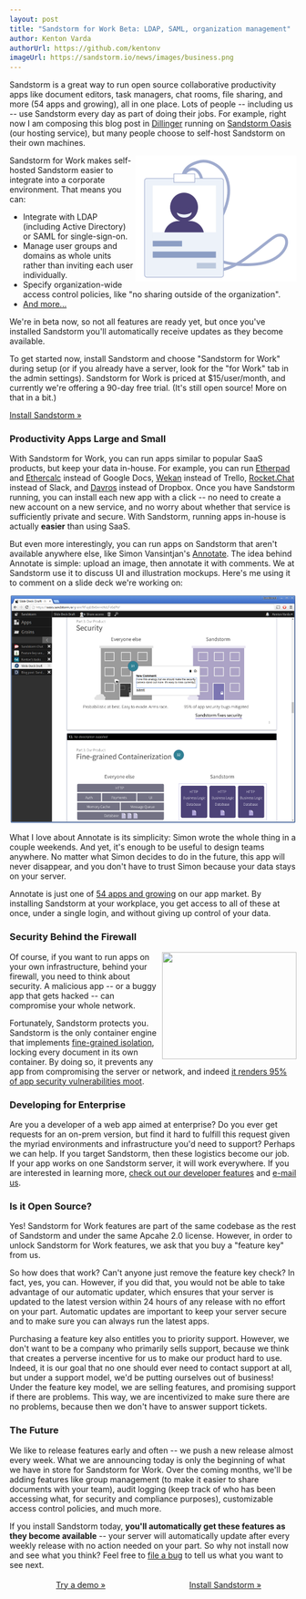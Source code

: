 ```yaml
---
layout: post
title: "Sandstorm for Work Beta: LDAP, SAML, organization management"
author: Kenton Varda
authorUrl: https://github.com/kentonv
imageUrl: https://sandstorm.io/news/images/business.png
---
```


Sandstorm is a great way to run open source collaborative productivity apps like document editors, task managers, chat rooms, file sharing, and more (54 apps and growing), all in one place. Lots of people -- including us -- use Sandstorm every day as part of doing their jobs. For example, right now I am composing this blog post in [Dillinger](https://apps.sandstorm.io/app/fq057t4ek3yt96xsfje6c1wv61pkjkqm9hs1539x4jqxjwzdp7fh) running on [Sandstorm Oasis](https://oasis.sandstorm.io) (our hosting service), but many people choose to self-host Sandstorm on their own machines.

<img style="float: right; width: 283px; height: 221px;" src="/images/business-ldap.png">

Sandstorm for Work makes self-hosted Sandstorm easier to integrate into a corporate environment. That means you can:

* Integrate with LDAP (including Active Directory) or SAML for single-sign-on.
* Manage user groups and domains as whole units rather than inviting each user individually.
* Specify organization-wide access control policies, like "no sharing outside of the organization".
* [And more...](https://sandstorm.io/business)

We're in beta now, so not all features are ready yet, but once you've installed Sandstorm you'll automatically receive updates as they become available.

To get started now, install Sandstorm and choose "Sandstorm for Work" during setup (or if you already have a server, look for the "for Work" tab in the admin settings). Sandstorm for Work is priced at $15/user/month, and currently we're offering a 90-day free trial. (It's still open source! More on that in a bit.)

<a href="https://sandstorm.io/install" class="linkbutton">Install Sandstorm »</a>

### Productivity Apps Large and Small

With Sandstorm for Work, you can run apps similar to popular SaaS products, but keep your data in-house. For example, you can run [Etherpad](https://apps.sandstorm.io/app/h37dm17aa89yrd8zuqpdn36p6zntumtv08fjpu8a8zrte7q1cn60) and [Ethercalc](https://apps.sandstorm.io/app/a0n6hwm32zjsrzes8gnjg734dh6jwt7x83xdgytspe761pe2asw0) instead of Google Docs, [Wekan](https://apps.sandstorm.io/app/m86q05rdvj14yvn78ghaxynqz7u2svw6rnttptxx49g1785cdv1h) instead of Trello, [Rocket.Chat](https://apps.sandstorm.io/app/vfnwptfn02ty21w715snyyczw0nqxkv3jvawcah10c6z7hj1hnu0) instead of Slack, and [Davros](https://apps.sandstorm.io/app/8aspz4sfjnp8u89000mh2v1xrdyx97ytn8hq71mdzv4p4d8n0n3h) instead of Dropbox. Once you have Sandstorm running, you can install each new app with a click -- no need to create a new account on a new service, and no worry about whether that service is sufficiently private and secure. With Sandstorm, running apps in-house is actually **easier** than using SaaS.

But even more interestingly, you can run apps on Sandstorm that aren't available anywhere else, like Simon Vansintjan's [Annotate](https://apps.sandstorm.io/app/c6zfftftrra9d4pdyuc1psew65ukqrjujvk20fac4zke1uasxv10). The idea behind Annotate is simple: upload an image, then annotate it with comments. We at Sandstorm use it to discuss UI and illustration mockups. Here's me using it to comment on a slide deck we're working on:

<p style="max-width: 500px; margin: 1em auto;"><a href="/news/images/annotate.png"><img src="/news/images/annotate-small.png"></a></p>

What I love about Annotate is its simplicity: Simon wrote the whole thing in a couple weekends. And yet, it's enough to be useful to design teams anywhere. No matter what Simon decides to do in the future, this app will never disappear, and you don't have to trust Simon because your data stays on your server.

Annotate is just one of [54 apps and growing](https://apps.sandstorm.io) on our app market. By installing Sandstorm at your workplace, you get access to all of these at once, under a single login, and without giving up control of your data.

### Security Behind the Firewall

<img style="float: right; width: 236px; height: 188px;" src="https://sandstorm.io/images/why-finegrained.svg">

Of course, if you want to run apps on your own infrastructure, behind your firewall, you need to think about security. A malicious app -- or a buggy app that gets hacked -- can compromise your whole network.

Fortunately, Sandstorm protects you. Sandstorm is the only container engine that implements [fine-grained isolation](https://sandstorm.io/how-it-works), locking every document in its own container. By doing so, it prevents any app from compromising the server or network, and indeed [it renders 95% of app security vulnerabilities moot](https://docs.sandstorm.io/en/latest/using/security-non-events/).

### Developing for Enterprise

Are you a developer of a web app aimed at enterprise? Do you ever get requests for an on-prem version, but find it hard to fulfill this request given the myriad environments and infrastructure you'd need to support? Perhaps we can help. If you target Sandstorm, then these logistics become our job. If your app works on one Sandstorm server, it will work everywhere. If you are interested in learning more, [check out our developer features](https://sandstorm.io/developer) and [e-mail us](mailto:community@sandstorm.io).

### Is it Open Source?

Yes! Sandstorm for Work features are part of the same codebase as the rest of Sandstorm and under the same Apcahe 2.0 license. However, in order to unlock Sandstorm for Work features, we ask that you buy a "feature key" from us.

So how does that work? Can't anyone just remove the feature key check? In fact, yes, you can. However, if you did that, you would not be able to take advantage of our automatic updater, which ensures that your server is updated to the latest version within 24 hours of any release with no effort on your part. Automatic updates are important to keep your server secure and to make sure you can always run the latest apps.

Purchasing a feature key also entitles you to priority support. However, we don't want to be a company who primarily sells support, because we think that creates a perverse incentive for us to make our product hard to use. Indeed, it is our goal that no one should ever need to contact support at all, but under a support model, we'd be putting ourselves out of business! Under the feature key model, we are selling features, and promising support if there are problems. This way, we are incentivized to make sure there are no problems, because then we don't have to answer support tickets.

### The Future

We like to release features early and often -- we push a new release almost every week. What we are announcing today is only the beginning of what we have in store for Sandstorm for Work. Over the coming months, we'll be adding features like group management (to make it easier to share documents with your team), audit logging (keep track of who has been accessing what, for security and compliance purposes), customizable access control policies, and much more.

If you install Sandstorm today, **you'll automatically get these features as they become available** -- your server will automatically update after every weekly release with no action needed on your part. So why not install now and see what you think? Feel free to [file a bug](https://github.com/sandstorm-io/sandstorm/issues) to tell us what you want to see next.

<p style="text-align: center"><a style="display: inline-block; width: 250px; margin: 4px 0;" href="https://demo.sandstorm.io" class="linkbutton">Try a demo »</a> <a style="display: inline-block; width: 250px; margin: 4px 0;" href="/install" class="linkbutton">Install Sandstorm »</a></p>
